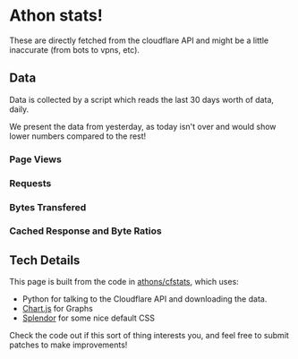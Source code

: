 <link rel="stylesheet" href="css/splendor.min.css">
<script src="./js/main.js"></script>
<script src="https://cdn.jsdelivr.net/npm/chart.js@2.9.4/dist/Chart.min.js"></script>

# Athon stats!

These are directly fetched from the cloudflare API and might be a little
inaccurate (from bots to vpns, etc).

## Data

Data is collected by a script which reads the last 30 days worth of data, daily.

We present the data from yesterday, as today isn't over and would show lower
numbers compared to the rest!

### Page Views

<canvas id="pageViewsChart" width="400" height="200"></canvas>

### Requests

<canvas id="requestsChart" width="400" height="200"></canvas>

### Bytes Transfered

<canvas id="bytesChart" width="400" height="200"></canvas>

### Cached Response and Byte Ratios

<canvas id="cachedRequestsChart" width="400" height="200"></canvas>

<canvas id="cachedBytesChart" width="400" height="200"></canvas>

## Tech Details

This page is built from the code in
[athons/cfstats](https://github.com/athons/cfstats), which uses:

* Python for talking to the Cloudflare API and downloading the data.
* [Chart.js](https://www.chartjs.org/docs/latest/) for Graphs
* [Splendor](https://github.com/markdowncss/splendor) for some nice default CSS

Check the code out if this sort of thing interests you, and feel free to submit
patches to make improvements!
